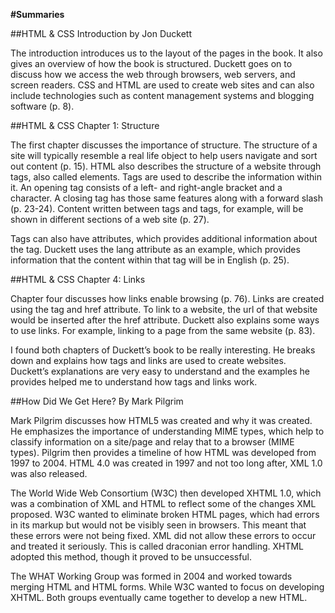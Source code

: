 **#Summaries**

##HTML & CSS Introduction by Jon Duckett

The introduction introduces us to the layout of the pages in the book. It also gives an overview of how the book is structured. Duckett goes on to discuss how we access the web through browsers, web servers, and screen readers. CSS and HTML are used to create web sites and can also include technologies such as content management systems and blogging software (p. 8). 

##HTML & CSS Chapter 1: Structure

The first chapter discusses the importance of structure. The structure of a site will typically resemble a real life object to help users navigate and sort out content (p. 15). HTML also describes the structure of a website through tags, also called elements. Tags are used to describe the information within it. An opening tag consists of a left- and right-angle bracket and a character. A closing tag has those same features along with a forward slash (p. 23-24). Content written between <body> tags and <head> tags, for example, will be shown in different sections of a web site (p. 27). 

Tags can also have attributes, which provides additional information about the tag. Duckett uses the lang attribute as an example, which provides information that the content within that tag will be in English (p. 25). 

##HTML & CSS Chapter 4: Links

Chapter four discusses how links enable browsing (p. 76). Links are created using the <a> tag and href attribute. To link to a website, the url of that website would be inserted after the href attribute. Duckett also explains some ways to use links. For example, linking to a page from the same website (p. 83). 

I found both chapters of Duckett’s book to be really interesting. He breaks down and explains how tags and links are used to create websites. Duckett’s explanations are very easy to understand and the examples he provides helped me to understand how tags and links work. 

##How Did We Get Here? By Mark Pilgrim

Mark Pilgrim discusses how HTML5 was created and why it was created. He emphasizes the importance of understanding MIME types, which help to classify information on a site/page and relay that to a browser (MIME types). Pilgrim then provides a timeline of how HTML was developed from 1997 to 2004. HTML 4.0 was created in 1997 and not too long after, XML 1.0 was also released. 

The World Wide Web Consortium (W3C) then developed XHTML 1.0, which was a combination of XML and HTML to reflect some of the changes XML proposed. W3C wanted to eliminate broken HTML pages, which had errors in its markup but would not be visibly seen in browsers. This meant that these errors were not being fixed. XML did not allow these errors to occur and treated it seriously. This is called draconian error handling. XHTML adopted this method, though it proved to be unsuccessful. 

The WHAT Working Group was formed in 2004 and worked towards merging HTML and HTML forms. While W3C wanted to focus on developing XHTML. Both groups eventually came together to develop a new HTML.
